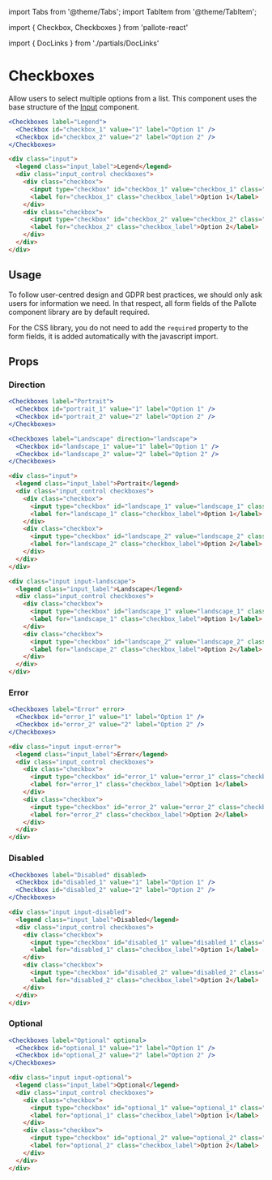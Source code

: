 ---
---
import Tabs from '@theme/Tabs';
import TabItem from '@theme/TabItem';

import { Checkbox, Checkboxes } from 'pallote-react'

import { DocLinks } from './partials/DocLinks'

# Checkboxes

Allow users to select multiple options from a list. This component uses the base structure of the [Input](/docs/components/input) component.

<DocLinks
  figma="https://www.figma.com/design/bEeQ97jqZFWepD0x4oU5k7/Pallote?node-id=2789-5175&t=ZYFabUeMuvoaOdby-11"
  storybook="https://react.pallote.com/?path=/docs/components-checkboxes--docs"
/>

<div class="docs_block">
  <Checkboxes label="Legend">
    <Checkbox id="checkbox_1" value="1" label="Option 1" />
    <Checkbox id="checkbox_2" value="2" label="Option 2" />
  </Checkboxes>
</div>

<Tabs groupId="package" queryString>
  <TabItem value="react" label="React">

```jsx
<Checkboxes label="Legend">
  <Checkbox id="checkbox_1" value="1" label="Option 1" />
  <Checkbox id="checkbox_2" value="2" label="Option 2" />
</Checkboxes>
```
  </TabItem>
  <TabItem value="css" label="CSS">

```html
<div class="input">
  <legend class="input_label">Legend</legend>
  <div class="input_control checkboxes">
    <div class="checkbox">
      <input type="checkbox" id="checkbox_1" value="checkbox_1" class="checkbox_control" />
      <label for="checkbox_1" class="checkbox_label">Option 1</label>
    </div>
    <div class="checkbox">
      <input type="checkbox" id="checkbox_2" value="checkbox_2" class="checkbox_control" />
      <label for="checkbox_2" class="checkbox_label">Option 2</label>
    </div>
  </div>
</div>
```
  </TabItem>
</Tabs>

## Usage

To follow user-centred design and GDPR best practices, we should only ask users for information we need. In that respect, all form fields of the Pallote component library are by default required.

For the CSS library, you do not need to add the `required` property to the form fields, it is added automatically with the javascript import.

## Props

### Direction

<div class="docs_block">
  <Checkboxes label="Portrait">
    <Checkbox id="portrait_1" value="1" label="Option 1" />
    <Checkbox id="portrait_2" value="2" label="Option 2" />
  </Checkboxes>
  <Checkboxes label="Landscape" direction="landscape">
    <Checkbox id="landscape_1" value="1" label="Option 1" />
    <Checkbox id="landscape_2" value="2" label="Option 2" />
  </Checkboxes>
</div>

<Tabs groupId="package" queryString>
  <TabItem value="react" label="React">

```jsx
<Checkboxes label="Portrait">
  <Checkbox id="portrait_1" value="1" label="Option 1" />
  <Checkbox id="portrait_2" value="2" label="Option 2" />
</Checkboxes>

<Checkboxes label="Landscape" direction="landscape">
  <Checkbox id="landscape_1" value="1" label="Option 1" />
  <Checkbox id="landscape_2" value="2" label="Option 2" />
</Checkboxes>
```
  </TabItem>
  <TabItem value="css" label="CSS">

```html
<div class="input">
  <legend class="input_label">Portrait</legend>
  <div class="input_control checkboxes">
    <div class="checkbox">
      <input type="checkbox" id="landscape_1" value="landscape_1" class="checkbox_control" />
      <label for="landscape_1" class="checkbox_label">Option 1</label>
    </div>
    <div class="checkbox">
      <input type="checkbox" id="landscape_2" value="landscape_2" class="checkbox_control" />
      <label for="landscape_2" class="checkbox_label">Option 2</label>
    </div>
  </div>
</div>

<div class="input input-landscape">
  <legend class="input_label">Landscape</legend>
  <div class="input_control checkboxes">
    <div class="checkbox">
      <input type="checkbox" id="landscape_1" value="landscape_1" class="checkbox_control" />
      <label for="landscape_1" class="checkbox_label">Option 1</label>
    </div>
    <div class="checkbox">
      <input type="checkbox" id="landscape_2" value="landscape_2" class="checkbox_control" />
      <label for="landscape_2" class="checkbox_label">Option 2</label>
    </div>
  </div>
</div>

```
  </TabItem>
</Tabs>

### Error

<div class="docs_block">
  <Checkboxes label="Error" error>
    <Checkbox id="error_1" value="1" label="Option 1" />
    <Checkbox id="error_2" value="2" label="Option 2" />
  </Checkboxes>
</div>

<Tabs groupId="package" queryString>
  <TabItem value="react" label="React">

```jsx
<Checkboxes label="Error" error>
  <Checkbox id="error_1" value="1" label="Option 1" />
  <Checkbox id="error_2" value="2" label="Option 2" />
</Checkboxes>
```
  </TabItem>
  <TabItem value="css" label="CSS">

```html
<div class="input input-error">
  <legend class="input_label">Error</legend>
  <div class="input_control checkboxes">
    <div class="checkbox">
      <input type="checkbox" id="error_1" value="error_1" class="checkbox_control" />
      <label for="error_1" class="checkbox_label">Option 1</label>
    </div>
    <div class="checkbox">
      <input type="checkbox" id="error_2" value="error_2" class="checkbox_control" />
      <label for="error_2" class="checkbox_label">Option 2</label>
    </div>
  </div>
</div>
```
  </TabItem>
</Tabs>

### Disabled

<div class="docs_block">
  <Checkboxes label="Disabled" disabled>
    <Checkbox id="disabled_1" value="1" label="Option 1" />
    <Checkbox id="disabled_2" value="2" label="Option 2" />
  </Checkboxes>
</div>

<Tabs groupId="package" queryString>
  <TabItem value="react" label="React">

```jsx
<Checkboxes label="Disabled" disabled>
  <Checkbox id="disabled_1" value="1" label="Option 1" />
  <Checkbox id="disabled_2" value="2" label="Option 2" />
</Checkboxes>
```
  </TabItem>
  <TabItem value="css" label="CSS">

```html
<div class="input input-disabled">
  <legend class="input_label">Disabled</legend>
  <div class="input_control checkboxes">
    <div class="checkbox">
      <input type="checkbox" id="disabled_1" value="disabled_1" class="checkbox_control" />
      <label for="disabled_1" class="checkbox_label">Option 1</label>
    </div>
    <div class="checkbox">
      <input type="checkbox" id="disabled_2" value="disabled_2" class="checkbox_control" />
      <label for="disabled_2" class="checkbox_label">Option 2</label>
    </div>
  </div>
</div>
```
  </TabItem>
</Tabs>

### Optional

<div class="docs_block">
  <Checkboxes label="Optional" optional>
    <Checkbox id="optional_1" value="1" label="Option 1" />
    <Checkbox id="optional_2" value="2" label="Option 2" />
  </Checkboxes>
</div>

<Tabs groupId="package" queryString>
  <TabItem value="react" label="React">

```jsx
<Checkboxes label="Optional" optional>
  <Checkbox id="optional_1" value="1" label="Option 1" />
  <Checkbox id="optional_2" value="2" label="Option 2" />
</Checkboxes>
```
  </TabItem>
  <TabItem value="css" label="CSS">

```html
<div class="input input-optional">
  <legend class="input_label">Optional</legend>
  <div class="input_control checkboxes">
    <div class="checkbox">
      <input type="checkbox" id="optional_1" value="optional_1" class="checkbox_control" />
      <label for="optional_1" class="checkbox_label">Option 1</label>
    </div>
    <div class="checkbox">
      <input type="checkbox" id="optional_2" value="optional_2" class="checkbox_control" />
      <label for="optional_2" class="checkbox_label">Option 2</label>
    </div>
  </div>
</div>
```
  </TabItem>
</Tabs>

